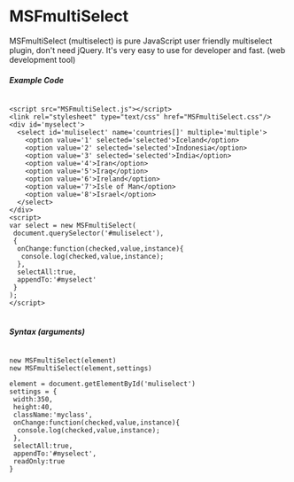 # MSFmultiSelect
MSFmultiSelect (multiselect) is pure JavaScript user friendly multiselect plugin, don't need jQuery. It's very easy to use for developer and fast. (web development tool)
<h5>Example Code</h5>
<pre>
<code>
&lt;script src="MSFmultiSelect.js"&gt;&lt;/script&gt;
&lt;link rel="stylesheet" type="text/css" href="MSFmultiSelect.css"/&gt;
&lt;div id='myselect'&gt;
  &lt;select id='muliselect' name='countries[]' multiple='multiple'&gt;
    &lt;option value='1' selected='selected'&gt;Iceland&lt;/option&gt;
    &lt;option value='2' selected='selected'&gt;Indonesia&lt;/option&gt;
    &lt;option value='3' selected='selected'&gt;India&lt;/option&gt;
    &lt;option value='4'&gt;Iran&lt;/option&gt;
    &lt;option value='5'&gt;Iraq&lt;/option&gt;
    &lt;option value='6'&gt;Ireland&lt;/option&gt;
    &lt;option value='7'&gt;Isle of Man&lt;/option&gt;
    &lt;option value='8'&gt;Israel&lt;/option&gt;
  &lt;/select&gt;
&lt;/div&gt;
&lt;script&gt;
var select = new MSFmultiSelect(
 document.querySelector('#muliselect'),
 { 
  onChange:function(checked,value,instance){
   console.log(checked,value,instance); 
  },
  selectAll:true,
  appendTo:'#myselect' 
 } 
);
&lt;/script&gt;
</code>
</pre>

<h5>Syntax (arguments)</h5>

<pre>
<code>
new MSFmultiSelect(element)
new MSFmultiSelect(element,settings)

element = document.getElementById('muliselect')
settings = { 
 width:350,
 height:40,
 className:'myclass',
 onChange:function(checked,value,instance){
  console.log(checked,value,instance);
 },
 selectAll:true,
 appendTo:'#myselect',
 readOnly:true
}
</code>
</pre>
